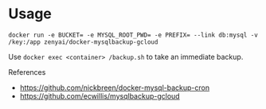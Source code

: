 # Usage

`docker run -e BUCKET= -e MYSQL_ROOT_PWD= -e PREFIX= --link db:mysql -v /key:/app zenyai/docker-mysqlbackup-gcloud`

Use `docker exec <container> /backup.sh` to take an immediate backup.

References
 - https://github.com/nickbreen/docker-mysql-backup-cron
 - https://github.com/ecwillis/mysqlbackup-gcloud